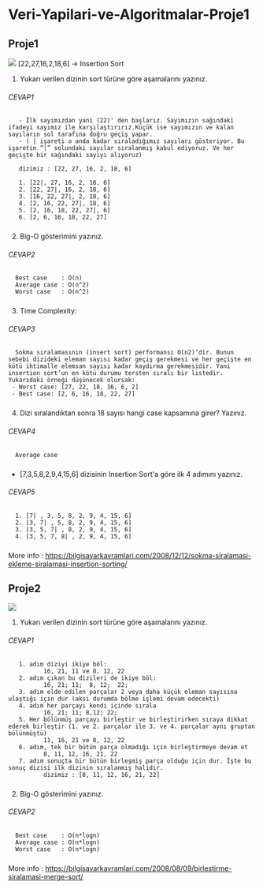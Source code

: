 

# Veri-Yapilari-ve-Algoritmalar-Proje1 

## Proje1 
![](/assets/insert.png)
[22,27,16,2,18,6] -> Insertion Sort

1. Yukarı verilen dizinin sort türüne göre aşamalarını yazınız.

###### CEVAP1

       - İlk sayımızdan yani (22)' den başlarız. Sayımızın sağındaki ifadeyi sayımız ile karşılaştırırız.Küçük ise sayımızın ve kalan sayıların sol tarafına doğru geçiş yapar.
       - ( | işareti o anda kadar sıraladığımız sayıları gösteriyor. Bu işaretin “|” solundaki sayılar sıralanmış kabul ediyoruz. Ve her geçişte bir sağındaki sayıyı alıyoruz)

       dizimiz : [22, 27, 16, 2, 18, 6] 

       1. [22|, 27, 16, 2, 18, 6] 
       2. [22, 27|, 16, 2, 18, 6]
       3. [16, 22, 27|, 2, 18, 6] 
       4. [2, 16, 22, 27|, 18, 6] 
       5. [2, 16, 18, 22, 27|, 6] 
       6. [2, 6, 16, 18, 22, 27] 
###

2. Big-O gösterimini yazınız.
###### CEVAP2
      Best case    : O(n)
      Average case : O(n^2)
      Worst case   : O(n^2)
###   

###
3. Time Complexity:
###### CEVAP3
      Sokma sıralamasının (insert sort) performansı O(n2)’dir. Bunun sebebi dizideki eleman sayısı kadar geçiş gerekmesi ve her geçişte en kötü ihtimalle elemsan sayısı kadar kaydırma gerekmesidir. Yani insertion sort’un en kötü durumu tersten sıralı bir listedir. Yukarıdaki örneği düşünecek olursak:
     - Worst case: [27, 22, 18, 16, 6, 2]  
     - Best case: [2, 6, 16, 18, 22, 27]
###
4. Dizi sıralandıktan sonra 18 sayısı hangi case kapsamına girer? Yazınız.

###### CEVAP4
      Average case

###


   - [7,3,5,8,2,9,4,15,6] dizisinin Insertion Sort'a göre ilk 4 adımını yazınız.

 ###### CEVAP5

      1. [7| , 3, 5, 8, 2, 9, 4, 15, 6]
      2. [3, 7| , 5, 8, 2, 9, 4, 15, 6]
      3. [3, 5, 7| , 8, 2, 9, 4, 15, 6]
      4. [3, 5, 7, 8| , 2, 9, 4, 15, 6]
 ###
  More info : https://bilgisayarkavramlari.com/2008/12/12/sokma-siralamasi-ekleme-siralamasi-insertion-sorting/

 
 
## Proje2
 ![](/assets/merge.png)
 

1. Yukarı verilen dizinin sort türüne göre aşamalarını yazınız.

###### CEVAP1

       1. adım diziyi ikiye böl:
              16, 21, 11 ve 8, 12, 22
       2. adım çıkan bu dizileri de ikiye böl:
              16, 21; 11;  8, 12;  22;
       3. adım elde edilen parçalar 2 veya daha küçük eleman sayısına ulaştığı için dur (aksi durumda bölme işlemi devam edecekti)
       4. adım her parçayı kendi içinde sırala
              16, 21; 11; 8,12; 22;
       5. Her bölünmüş parçayı birleştir ve birleştirirken sıraya dikkat ederek birleştir (1. ve 2. parçalar ile 3. ve 4. parçalar aynı gruptan bölünmüştü)
              11, 16, 21 ve 8, 12, 22
       6. adım, tek bir bütün parça olmadığı için birleştirmeye devam et
              8, 11, 12, 16, 21, 22
       7. adım sonuçta bir bütün birleşmiş parça olduğu için dur. İşte bu sonuç dizisi ilk dizinin sıralanmış halidir.
              dizimiz : [8, 11, 12, 16, 21, 22] 
###

2. Big-O gösterimini yazınız.
###### CEVAP2
      Best case    : O(n*logn)
      Average case : O(n*logn)
      Worst case   : O(n*logn)
###   
 
 More info : https://bilgisayarkavramlari.com/2008/08/09/birlestirme-siralamasi-merge-sort/
